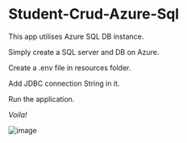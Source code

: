 # Student-Crud-Azure-Sql

This app utilises Azure SQL DB instance.  

Simply create a SQL server and DB on Azure.  

Create a .env file in resources folder.  

Add JDBC connection String in it.  

Run the application.  

*Voila!*

![image](https://github.com/user-attachments/assets/5055c48a-8e1b-4881-8a02-76cc215a05db)
